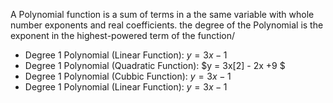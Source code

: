 A Polynomial function is a sum of terms in a the same variable with whole number exponents and real coefficients. the degree of the Polynomial is the exponent in the highest-powered term of the function/
- Degree 1 Polynomial (Linear Function): $y = 3x -1$
- Degree 1 Polynomial (Quadratic Function): $y = 3x[2] - 2x +9 $
- Degree 1 Polynomial (Cubbic  Function): $y = 3x - 1$
- Degree 1 Polynomial (Linear Function): $y = 3x -1$